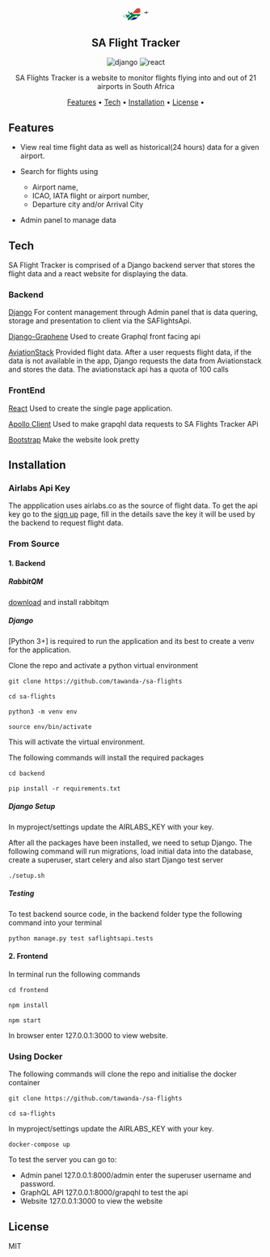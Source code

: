 <p align="center">
	<img src="https://github.com/tawanda-/sa-flights/blob/master/frontend/src/logo.svg" alt="logo" width=10%/>
	<h2 align="center">SA Flight Tracker</h2>
</p>

<p align="center">
	<img src="https://img.shields.io/badge/django-v3.2.12+-green" alt="django" />
	<img src="https://img.shields.io/badge/react-v17.0.2+-blue.svg" alt="react" />
</p>

<p align="center">
	SA Flights Tracker is a website to monitor flights flying into and out of 21 airports in South Africa
</p>

<p align="center">
	<a href="#features">Features</a> •
	<a href="#tech">Tech</a> •
	<a href="#installation">Installation</a> •
	<a href="#license">License</a> •
</p>

## Features

- View real time flight data as well as historical(24 hours) data for a given airport.

- Search for flights using 

  - Airport name,
  - ICAO, IATA flight or airport number,
  - Departure city and/or Arrival City

- Admin panel to manage data

## Tech

SA Flight Tracker is comprised of a Django backend server that stores the flight data and a react website for displaying the data.

### Backend

[Django](https://www.djangoproject.com/) For content management through Admin panel that is data quering, storage and presentation to client via the SAFlightsApi.

[Django-Graphene](https://docs.graphene-python.org/projects/django/en/latest/) Used to create Graphql front facing api

[AviationStack](https://aviationstack.com/) Provided flight data. After a user requests flight data, if the data is not available in the app, Django requests the data from Aviationstack and stores the data. The aviationstack api has a quota of 100 calls

### FrontEnd

[React](https://reactjs.org/) Used to create the single page application.

[Apollo Client](https://www.apollographql.com/docs/react/) Used to make grapqhl data requests to SA Flights Tracker APi

[Bootstrap](https://getbootstrap.com/) Make the website look pretty

## Installation

### Airlabs Api Key

The appplication uses airlabs.co as the source of flight data.
To get the api key go to the [sign up](https://airlabs.co/signup) page, fill in the details save the key it will be used by the backend to request flight data.

### From Source

#### 1. Backend

##### RabbitQM

[download](https://www.rabbitmq.com/download.html) and install rabbitqm

##### Django

[Python 3+] is required to run the application and its best to create a venv for the application.

Clone the repo and activate a python virtual environment

```
git clone https://github.com/tawanda-/sa-flights
```
```
cd sa-flights
```
```
python3 -m venv env
```
```
source env/bin/activate
```

This will activate the virtual environment.

The following commands will install the required packages

```
cd backend
```
```
pip install -r requirements.txt 
```

##### Django Setup

In myproject/settings update the AIRLABS_KEY with your key.

After all the packages have been installed, we need to setup Django. The following command will run migrations, load initial data into the database, create a superuser, start celery and also start Django test server

```
./setup.sh
```

##### Testing

To test backend source code, in the backend folder type the following command into your terminal

```
python manage.py test saflightsapi.tests
```

#### 2. Frontend

In terminal run the following commands

```
cd frontend
```
```
npm install
```
```
npm start
```

In browser enter 127.0.0.1:3000 to view website.

### Using Docker

The following commands will clone the repo and initialise the docker container

```
git clone https://github.com/tawanda-/sa-flights
```
```
cd sa-flights
```

In myproject/settings update the AIRLABS_KEY with your key.

```
docker-compose up
```

To test the server you can go to:

- Admin panel 127.0.0.1:8000/admin enter the superuser username and password.
- GraphQL API 127.0.0.1:8000/grapqhl to test the api
- Website 127.0.0.1:3000 to view the website

## License

MIT
